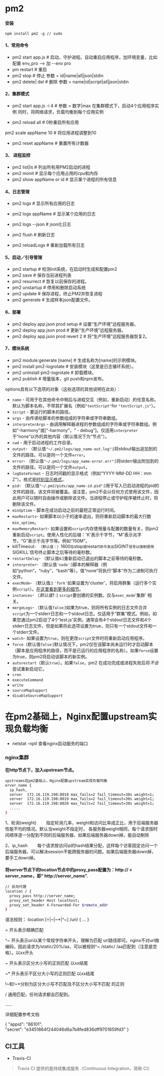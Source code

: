 # pm2

#### 安装

```npm
npm install pm2 -g // sudo
```

#### 1、常用命令

* pm2  start app.js                   # 启动，守护进程。自动重启应用程序，加环境变量，比如配置 env_pro  --> 加 --env pro
* pm restart                                # 重启
* pm2 stop                                  # 停止 参数 = id|name|all|json|stdin
* pm2 delete| del                      # 删除  参数 = name|id|script|all|json|stdin

#### 2、集群模式

* pm2 start app.js  -i 4               # 参数 = 数字|max    在集群模式下，启动4个应用程序实例 同时，将网络请求，负载均衡到每个应用实例

*  pm2 reload all                         # 0秒重启所有应用 

  pm2 scale appName 10         # 将应用进程调整到10

*  pm2 reset appName              # 重置所有计数器

#### 3、 进程监控

* pm2 list|ls                               # 列出所有用PM2启动的进程
* pm2 monit                              # 显示每个应用占用的cpu和内存
* pm2 show appName or id   # 显示某个进程的所有信息

#### 4、日志管理

* pm2 logs                          # 显示所有应用的日志  

* pm2 logs appName       # 显示某个应用的日志 

* pm2 logs --json               # json化日志 

* pm2 flush                        #  刷新日志

* pm2 reloadLogs             # 重新加载所有日志

#### 5、启动／引导管理 

* pm2 startup                    # 检测init系统，在启动时生成和配置pm2
* pm2 save                         # 保存当前进程列表
* pm2 resurrect                 # 恢复以前保存的进程。
* pm2 unstartup               # 停用和删除启动系统
* pm2 update                    # 保存进程，终止PM2并恢复进程
* pm2 generate                 # 生成样本json配置文件。

#### 6、部署

* pm2 deploy app.json prod setup       # 设置“生产环境”远程服务器。
* pm2 deploy app.json prod                  # 更新“生产环境”远程服务器。 
* pm2 deploy app.json prod revert 2   # 将“生产环境”远程服务器恢复2。

#### 7、模块系统

* pm2 module:generate [name]    # 生成名称为[name]的示例模块。
* pm2 install pm2-logrotate           # 安装模块（这里是日志循环系统）。
* pm2 uninstall pm2-logrotate      # 卸载模块。
* pm2 publish                                  # 增量版本，git push和npm发布。



options具有以下选项的对象（这些选项的其他说明在此处）：

- `name` - 可用于在其他命令中稍后与进程交互（例如，重新启动）的任意名称。默认为脚本名称，不带其扩展名（例如`"testScript"`for `"testScript.js"`）。
- `script` - 要运行的脚本的路径。
- `args` - 由传递给脚本的参数组成的字符串或字符串数组。
- `interpreterArgs` - 由调用解释器进程的参数组成的字符串或字符串数组。例如“-harmony”或[“-harmony”，“ - debug”]。仅适用`interpreter`于“none”以外的其他内容（默认情况下为“节点”）。
- `cwd` - 用于启动进程的工作目录。
- `output`- （默认值`"~/.pm2/logs/app_name-out.log"`:)将stdout输出追加到的文件的路径。可以是同一个文件`error`。
- `error`- （默认值`"~/.pm2/logs/app_name-error.err"`:)将stderr输出附加到的文件的路径。可以是同一个文件`output`。
- `logDateFormat` - 日志时间戳的显示格式（例如“YYYY-MM-DD HH：mm Z”）。格式是[时刻显示格式](http://momentjs.com/docs/#/displaying/)。
- `pid`- （默认值`"~/.pm2/pids/app_name-id.pid"`:)用于写入已启动进程的pid的文件的路径。该文件将被覆盖。请注意，pm2不会以任何方式使用该文件，因此用户可以随时自由操作或删除该文件。当进程停止或守护程序被终止时，将删除该文件。
- `minUptime` - 脚本在成功启动之前的最短正常运行时间。
- `maxRestarts`- 如果脚本以小于的速率退出，则将重新启动脚本的最大行数`min_uptime`。
- `maxMemoryRestart`- 如果设置和`script`内存使用量与配置的数量有关，则pm2重新启动`script`。使用人性化的后缀：'K'表示千字节，“M”表示兆字节，“G”表示千兆字节等。例如“150M”。
- killTimeout`- （默认值：）`1600`在`stop`或`restart`命令发出`SIGINT`信号以强制使用`SIGKILL`信号终止脚本之后等待的毫秒数。
- `restartDelay`- （默认值`0`:)重新启动已退出的脚本之前等待的毫秒数。
- `interpreter`- （默认值`'node'`:)脚本的解释器（例如“python”，“ruby”，“bash”等）。值“none”将执行“脚本”作为二进制可执行文件。
- `execMode`- （默认值:) `'fork'`如果设置为'cluster'，将启用群集（运行多个实例`script`）。[在这里看到更多的细节](http://pm2.keymetrics.io/docs/usage/cluster-mode/)。
- `instances`- （*默认值1* :) `script`要创建的实例数。仅与`exec_mode`'集群' 相关。
- `mergeLogs`- （默认值`false`:)如果为true，则将所有实例的日志文件合并`script`为一个stderr日志和一个stdout日志。仅适用于“群集”模式。例如，如果您通过pm2启动了4个'test.js'实例，通常会有4个stdout日志文件和4个stderr日志文件，但是如果将此选项设置为true，则只有一个stdout文件和一个stderr文件。
- `watch`- 如果设置为`true`，则在更改`script`文件时将重新启动应用程序。
- `force`（默认值`false`:)默认情况下，pm2仅在该脚本尚未运行时才启动脚本（脚本是应用程序的路径，而不是已运行的应用程序的名称）。如果`force`设置为true，则pm2将启动该脚本的新实例。
- `autorestart`（默认`true`）。如果`false`，pm2 在成功完成或进程失败后将*不会*尝试重新启动它。
- `cron`
- `executeCommand`
- `write`
- `sourceMapSupport`
- `disableSourceMapSupport`


# 在pm2基础上，Nginx配置upstream实现负载均衡

* netstat -nptl  查看nginx启动服务的端口


### nginx集群

#### 在http节点下，加入upstream节点。
```bash
upstreams在pm2基础上，Nginx配置upstream实现负载均衡
erver_name {
  ip_hash,
  server  172.16.119.198:8018 max_fails=2 fail_timeout=30s weight=1;
  server  172.16.119.198:8019 max_fails=2 fail_timeout=30s weight=1;
  server  172.16.119.198:8020 max_fails=2 fail_timeout=30s weight=1;
  .....
}
```
1、轮询(weight) 
  指定轮询几率，weight和访问比率成正比，用于后端服务器性能不均的情况。默认当weight不指定时，
各服务器weight相同，每个请求按时间顺序逐一分配到不同的后端服务器，如果后端服务器down掉，能自动剔除

2、ip_hash 
  每个请求按访问ip的hash结果分配，这样每个访客固定访问一个后端服务器，可以解决session不能跨服务器的问题。如果后端服务器down掉，要手工down掉。

#### 将server节点下的location节点中的proxy_pass配置为：http:// + server_name，即“ http://server_name”.
```bash
// 反向代理
location / { 
  proxy_pass http://server_name;
  proxy_set_header Host localhost;
  proxy_set_header X-Forwarded-For $remote_addr
}
```

语法规则： location [=|~|~*|^~] /uri/ { … }

= 开头表示精确匹配

^~ 开头表示uri以某个常规字符串开头，理解为匹配 url路径即可。nginx不对url做编码，因此请求为/static/20%/aa，可以被规则^~ /static/ /aa匹配到（注意是空格）。以xx开头

~ 开头表示区分大小写的正则匹配                     以xx结尾

~* 开头表示不区分大小写的正则匹配                以xx结尾

!~和!~*分别为区分大小写不匹配及不区分大小写不匹配 的正则

/ 通用匹配，任何请求都会匹配到。

......

详细配置参考文档



{
  "appid": "86101",                        
  "secret": "e3451864f244046d6a7b8fed836dff9701659fd3"
}


## CI工具
 
* Travis-CI 
>Travis CI 提供的是持续集成服务（Continuous Integration，简称 CI）  












